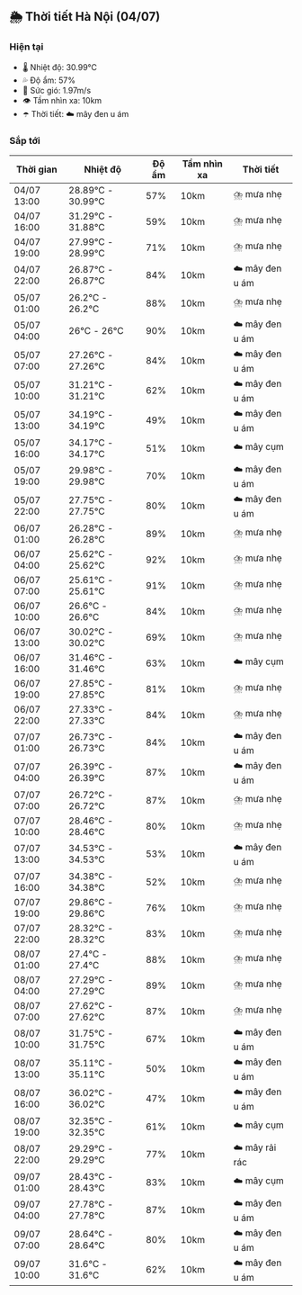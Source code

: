 ## 🌦️ Thời tiết Hà Nội (04/07)

### Hiện tại

- 🌡️ Nhiệt độ: 30.99℃
- 💦 Độ ẩm: 57%
- 💨 Sức gió: 1.97m/s
- 👁️ Tầm nhìn xa: 10km
- ☂️ Thời tiết: ☁️ mây đen u ám

### Sắp tới

| Thời gian | Nhiệt độ | Độ ẩm | Tầm nhìn xa | Thời tiết |
| --- | --- | --- | --- | --- |
| 04/07 13:00 | 28.89℃ - 30.99℃ | 57% | 10km | ⛈️ mưa nhẹ |
| 04/07 16:00 | 31.29℃ - 31.88℃ | 59% | 10km | ⛈️ mưa nhẹ |
| 04/07 19:00 | 27.99℃ - 28.99℃ | 71% | 10km | ⛈️ mưa nhẹ |
| 04/07 22:00 | 26.87℃ - 26.87℃ | 84% | 10km | ☁️ mây đen u ám |
| 05/07 01:00 | 26.2℃ - 26.2℃ | 88% | 10km | ⛈️ mưa nhẹ |
| 05/07 04:00 | 26℃ - 26℃ | 90% | 10km | ☁️ mây đen u ám |
| 05/07 07:00 | 27.26℃ - 27.26℃ | 84% | 10km | ☁️ mây đen u ám |
| 05/07 10:00 | 31.21℃ - 31.21℃ | 62% | 10km | ☁️ mây đen u ám |
| 05/07 13:00 | 34.19℃ - 34.19℃ | 49% | 10km | ☁️ mây đen u ám |
| 05/07 16:00 | 34.17℃ - 34.17℃ | 51% | 10km | ☁️ mây cụm |
| 05/07 19:00 | 29.98℃ - 29.98℃ | 70% | 10km | ☁️ mây đen u ám |
| 05/07 22:00 | 27.75℃ - 27.75℃ | 80% | 10km | ☁️ mây đen u ám |
| 06/07 01:00 | 26.28℃ - 26.28℃ | 89% | 10km | ⛈️ mưa nhẹ |
| 06/07 04:00 | 25.62℃ - 25.62℃ | 92% | 10km | ⛈️ mưa nhẹ |
| 06/07 07:00 | 25.61℃ - 25.61℃ | 91% | 10km | ⛈️ mưa nhẹ |
| 06/07 10:00 | 26.6℃ - 26.6℃ | 84% | 10km | ⛈️ mưa nhẹ |
| 06/07 13:00 | 30.02℃ - 30.02℃ | 69% | 10km | ⛈️ mưa nhẹ |
| 06/07 16:00 | 31.46℃ - 31.46℃ | 63% | 10km | ☁️ mây cụm |
| 06/07 19:00 | 27.85℃ - 27.85℃ | 81% | 10km | ⛈️ mưa nhẹ |
| 06/07 22:00 | 27.33℃ - 27.33℃ | 84% | 10km | ⛈️ mưa nhẹ |
| 07/07 01:00 | 26.73℃ - 26.73℃ | 84% | 10km | ☁️ mây đen u ám |
| 07/07 04:00 | 26.39℃ - 26.39℃ | 87% | 10km | ☁️ mây đen u ám |
| 07/07 07:00 | 26.72℃ - 26.72℃ | 87% | 10km | ⛈️ mưa nhẹ |
| 07/07 10:00 | 28.46℃ - 28.46℃ | 80% | 10km | ⛈️ mưa nhẹ |
| 07/07 13:00 | 34.53℃ - 34.53℃ | 53% | 10km | ☁️ mây đen u ám |
| 07/07 16:00 | 34.38℃ - 34.38℃ | 52% | 10km | ⛈️ mưa nhẹ |
| 07/07 19:00 | 29.86℃ - 29.86℃ | 76% | 10km | ⛈️ mưa nhẹ |
| 07/07 22:00 | 28.32℃ - 28.32℃ | 83% | 10km | ⛈️ mưa nhẹ |
| 08/07 01:00 | 27.4℃ - 27.4℃ | 88% | 10km | ⛈️ mưa nhẹ |
| 08/07 04:00 | 27.29℃ - 27.29℃ | 89% | 10km | ⛈️ mưa nhẹ |
| 08/07 07:00 | 27.62℃ - 27.62℃ | 87% | 10km | ⛈️ mưa nhẹ |
| 08/07 10:00 | 31.75℃ - 31.75℃ | 67% | 10km | ☁️ mây đen u ám |
| 08/07 13:00 | 35.11℃ - 35.11℃ | 50% | 10km | ☁️ mây đen u ám |
| 08/07 16:00 | 36.02℃ - 36.02℃ | 47% | 10km | ☁️ mây đen u ám |
| 08/07 19:00 | 32.35℃ - 32.35℃ | 61% | 10km | ☁️ mây cụm |
| 08/07 22:00 | 29.29℃ - 29.29℃ | 77% | 10km | ☁️ mây rải rác |
| 09/07 01:00 | 28.43℃ - 28.43℃ | 83% | 10km | ☁️ mây cụm |
| 09/07 04:00 | 27.78℃ - 27.78℃ | 87% | 10km | ☁️ mây đen u ám |
| 09/07 07:00 | 28.64℃ - 28.64℃ | 80% | 10km | ☁️ mây đen u ám |
| 09/07 10:00 | 31.6℃ - 31.6℃ | 62% | 10km | ☁️ mây đen u ám |
